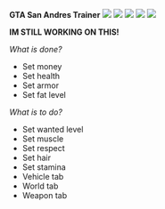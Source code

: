 **GTA San Andres Trainer** ![](https://img.shields.io/badge/language-C%23-%23f34b7d.svg) ![](https://img.shields.io/badge/game-GTA%3ASA-blue.svg) ![](https://img.shields.io/badge/platform-Windows-0078d7.svg) ![](https://img.shields.io/badge/arch-x86-red.svg) ![](https://img.shields.io/badge/license-GNU-blue.svg)

**IM STILL WORKING ON THIS!**

*What is done?*

- Set money
- Set health
- Set armor
- Set fat level

*What is to do?*

- Set wanted level
- Set muscle
- Set respect
- Set hair
- Set stamina
- Vehicle tab
- World tab
- Weapon tab
